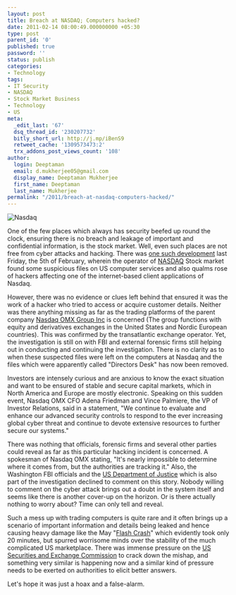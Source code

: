 ```yaml
---
layout: post
title: Breach at NASDAQ; Computers hacked?
date: 2011-02-14 08:00:49.000000000 +05:30
type: post
parent_id: '0'
published: true
password: ''
status: publish
categories:
- Technology
tags:
- IT Security
- NASDAQ
- Stock Market Business
- Technology
- US
meta:
  _edit_last: '67'
  dsq_thread_id: '230207732'
  bitly_short_url: http://j.mp/iBenS9
  retweet_cache: '1309573473:2'
  trx_addons_post_views_count: '108'
author:
  login: Deeptaman
  email: d.mukherjee05@gmail.com
  display_name: Deeptaman Mukherjee
  first_name: Deeptaman
  last_name: Mukherjee
permalink: "/2011/breach-at-nasdaq-computers-hacked/"
---
```

<p><img src="{{ site.baseurl }}/assets/2011/02/nasdaq.jpg" alt="Nasdaq" /></p>
<p>One of the few places which always has security beefed up round the clock, ensuring there is no breach and leakage of important and confidential information, is the stock market. Well, even such places are not free from cyber attacks and hacking. There was <a href="http://online.wsj.com/article/SB10001424052748704709304576124502351634690.html">one such development</a> last Friday, the 5th of February, wherein the operator of <a href="http://www.nasdaq.com/">NASDAQ</a> Stock market found some suspicious files on US computer services and also qualms rose of hackers affecting one of the internet-based client applications of Nasdaq.</p>
<p><!--more--></p>
<p>However, there was no evidence or clues left behind that ensured it was the work of a hacker who tried to access or acquire customer details. Neither was there anything missing as far as the trading platforms of the parent company <a href="http://www.nasdaqomx.com/">Nasdaq OMX Group Inc</a> is concerned (The group functions with equity and derivatives exchanges in the United States and Nordic European countries). This was confirmed by the transatlantic exchange operator. Yet, the investigation is still on with FBI and external forensic firms still helping out in conducting and continuing the investigation. There is no clarity as to when these suspected files were left on the computers at Nasdaq and the files which were apparently called "Directors Desk" has now been removed. </p>
<p>Investors are intensely curious and are anxious to know the exact situation and want to be ensured of stable and secure capital markets, which in North America and Europe are mostly electronic. Speaking on this sudden event, Nasdaq OMX CFO Adena Friedman and Vince Palmiere, the VP of Investor Relations, said in a statement, "We continue to evaluate and enhance our advanced security controls to respond to the ever increasing global cyber threat and continue to devote extensive resources to further secure our systems."</p>
<p>There was nothing that officials, forensic firms and several other parties could reveal as far as this particular hacking incident is concerned. A spokesman of Nasdaq OMX stating, "It's nearly impossible to determine where it comes from, but the authorities are tracking it." Also, the Washington FBI officials and the <a href="http://www.justice.gov/">US Department of Justice</a> which is also part of the investigation declined to comment on this story. Nobody willing to comment on the cyber attack brings out a doubt in the system itself and seems like there is another cover-up on the horizon. Or is there actually nothing to worry about? Time can only tell and reveal.</p>
<p>Such a mess up with trading computers is quite rare and it often brings up a scenario of important information and details being leaked and hence causing heavy damage like the May "<a href="http://en.wikipedia.org/wiki/2010_Flash_Crash">Flash Crash</a>" which evidently took only 20 minutes, but spurred worrisome minds over the stability of the much complicated US marketplace. There was immense pressure on the <a href="http://www.sec.gov/">US Securities and Exchange Commission</a> to crack down the mishap, and something very similar is happening now and a similar kind of pressure needs to be exerted on authorities to elicit better answers. </p>
<p>Let's hope it was just a hoax and a false-alarm.</p>
